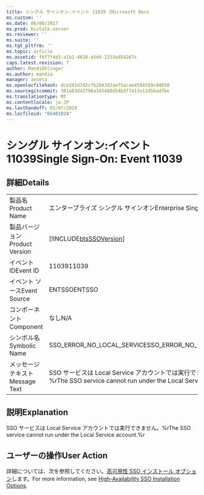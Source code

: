 ```yaml
---
title: シングル サインオン:イベント 11039 |Microsoft Docs
ms.custom: ''
ms.date: 06/08/2017
ms.prod: biztalk-server
ms.reviewer: ''
ms.suite: ''
ms.tgt_pltfrm: ''
ms.topic: article
ms.assetid: f6f7f4d3-a1b1-4828-a5d4-2153ad54267c
caps.latest.revision: 7
author: MandiOhlinger
ms.author: mandia
manager: anneta
ms.openlocfilehash: dce191d742cfb2043d2aef5acae4594f69c94850
ms.sourcegitcommit: 381e83d43796a345488d54b3f7413e11d56ad7be
ms.translationtype: MT
ms.contentlocale: ja-JP
ms.lasthandoff: 05/07/2019
ms.locfileid: "65401024"
---
```

# <a name="single-sign-on-event-11039"></a><span data-ttu-id="95016-102">シングル サインオン:イベント 11039</span><span class="sxs-lookup"><span data-stu-id="95016-102">Single Sign-On: Event 11039</span></span>
## <a name="details"></a><span data-ttu-id="95016-103">詳細</span><span class="sxs-lookup"><span data-stu-id="95016-103">Details</span></span>  
  
|                 |                                                               |
|-----------------|---------------------------------------------------------------|
|  <span data-ttu-id="95016-104">製品名</span><span class="sxs-lookup"><span data-stu-id="95016-104">Product Name</span></span>   |                   <span data-ttu-id="95016-105">エンタープライズ シングル サインオン</span><span class="sxs-lookup"><span data-stu-id="95016-105">Enterprise Single Sign-On</span></span>                   |
| <span data-ttu-id="95016-106">製品バージョン</span><span class="sxs-lookup"><span data-stu-id="95016-106">Product Version</span></span> |  [!INCLUDE[btsSSOVersion](../includes/btsssoversion-md.md)]   |
|    <span data-ttu-id="95016-107">イベント ID</span><span class="sxs-lookup"><span data-stu-id="95016-107">Event ID</span></span>     |                             <span data-ttu-id="95016-108">11039</span><span class="sxs-lookup"><span data-stu-id="95016-108">11039</span></span>                             |
|  <span data-ttu-id="95016-109">イベント ソース</span><span class="sxs-lookup"><span data-stu-id="95016-109">Event Source</span></span>   |                            <span data-ttu-id="95016-110">ENTSSO</span><span class="sxs-lookup"><span data-stu-id="95016-110">ENTSSO</span></span>                             |
|    <span data-ttu-id="95016-111">コンポーネント</span><span class="sxs-lookup"><span data-stu-id="95016-111">Component</span></span>    |                              <span data-ttu-id="95016-112">なし</span><span class="sxs-lookup"><span data-stu-id="95016-112">N/A</span></span>                              |
|  <span data-ttu-id="95016-113">シンボル名</span><span class="sxs-lookup"><span data-stu-id="95016-113">Symbolic Name</span></span>  |                  <span data-ttu-id="95016-114">SSO_ERROR_NO_LOCAL_SERVICE</span><span class="sxs-lookup"><span data-stu-id="95016-114">SSO_ERROR_NO_LOCAL_SERVICE</span></span>                   |
|  <span data-ttu-id="95016-115">メッセージ テキスト</span><span class="sxs-lookup"><span data-stu-id="95016-115">Message Text</span></span>   | <span data-ttu-id="95016-116">SSO サービスは Local Service アカウントでは実行できません。%r</span><span class="sxs-lookup"><span data-stu-id="95016-116">The SSO service cannot run under the Local Service account.%r</span></span> |
  
## <a name="explanation"></a><span data-ttu-id="95016-117">説明</span><span class="sxs-lookup"><span data-stu-id="95016-117">Explanation</span></span>  
 <span data-ttu-id="95016-118">SSO サービスは Local Service アカウントでは実行できません。%r</span><span class="sxs-lookup"><span data-stu-id="95016-118">The SSO service cannot run under the Local Service account.%r</span></span>  
  
## <a name="user-action"></a><span data-ttu-id="95016-119">ユーザーの操作</span><span class="sxs-lookup"><span data-stu-id="95016-119">User Action</span></span>  
 <span data-ttu-id="95016-120">詳細については、次を参照してください。[高可用性 SSO インストール オプション](../core/high-availability-sso-installation-options.md)します。</span><span class="sxs-lookup"><span data-stu-id="95016-120">For more information, see [High-Availability SSO Installation Options](../core/high-availability-sso-installation-options.md).</span></span>